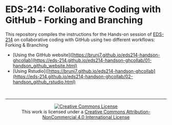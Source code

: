 # EDS-214: Collaborative Coding with GitHub - Forking and Branching

This repository compiles the instructions for the Hands-on session of [EDS-214](https://brunj7.github.io/EDS-214-analytical-workflows/) on collaborative coding with GitHub using two different workflows: Forking & Branching

- [Using the GitHub website]([https://brunj7.github.io/eds214-handson-ghcollab](https://eds-214.github.io/eds214-handson-ghcollab/01-handson_github_website.html)
- [Using Rstudio]([https://brunj7.github.io/eds214-handson-ghcollab](https://eds-214.github.io/eds214-handson-ghcollab/02-handson_github_rstudio.html)






<br>

---

<p align=center>
<a rel="license" href="http://creativecommons.org/licenses/by-nc/4.0/"><img alt="Creative Commons License" style="border-width:0" src="https://i.creativecommons.org/l/by-nc/4.0/88x31.png" /></a><br />This work is licensed under a <a rel="license" href="http://creativecommons.org/licenses/by-nc/4.0/">Creative Commons Attribution-NonCommercial 4.0 International License</a>
</p>
